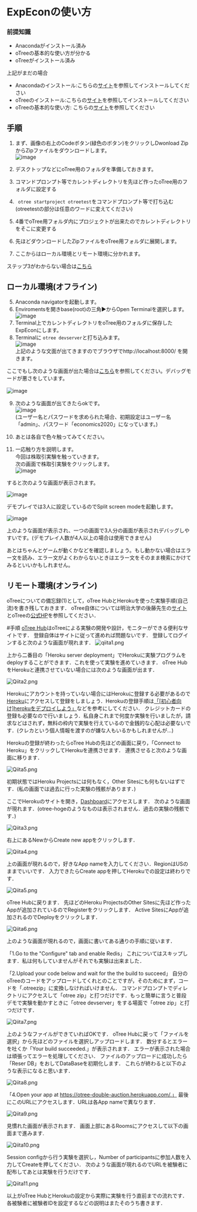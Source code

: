 # ExpEconの使い方

### 前提知識
- Anacondaがインストール済み 
- oTreeの基本的な使い方が分かる 
- oTreeがインストール済み 

上記がまだの場合
- Anacondaのインストール:こちらの[サイト](https://www.python.jp/install/anaconda/windows/install.html)を参照してインストールしてください
- oTreeのインストール:こちらの[サイト](https://otree.readthedocs.io/ja/latest/install-windows.html#install-windows)を参照してインストールしてください
- oTreeの基本的な使い方: こちらの[サイト](https://otree.readthedocs.io/ja/latest/tutorial/intro.html)を参照してください 

## 手順
1. まず、画像の右上のCodeボタン(緑色のボタン)をクリックしDwonload ZipからZipファイルをダウンロードします。  
![image](https://user-images.githubusercontent.com/48300561/130906017-a06c47d4-ee15-4b82-b94a-7fdf239df275.png)

2. デスクトップなどにoTree用のフォルダを準備しておきます。
3. コマンドプロンプト等でカレントディレクトリを先ほど作ったoTree用のフォルダに設定する
4. ``` otree startproject otreetest```をコマンドプロンプト等で打ち込む(otreetestの部分は任意のワードに変えてください)
5. 4番でoTree用フォルダ内にプロジェクトが出来たのでカレントディレクトリをそこに変更する
7. 先ほどダウンロードしたZipファイルをoTree用フォルダに展開します。
8. ここからはローカル環境とリモート環境に分かれます。

ステップ3がわからない場合は[こちら](https://github.com/leisurely-yucyou/oTree/blob/main/%E8%A3%9C%E8%B6%B3%E8%B3%87%E6%96%99/cmd%E3%81%AB%E3%81%A4%E3%81%84%E3%81%A6.md)

## ローカル環境(オフライン)
5. Anaconda navigatorを起動します。
6. Enviromentsを開きbase(root)の三角▶からOpen Terminalを選択します。 ![image](https://user-images.githubusercontent.com/48300561/130908221-adcda5cf-b1a2-4c24-9b42-a93e7906fbc6.png)
7. Terminal上でカレントディレクトリをoTree用のフォルダに保存したExpEconにします。
8. Terminalに ```otree devserver```と打ち込みます。  
![image](https://user-images.githubusercontent.com/48300561/130909436-ad99a945-a1dc-48a8-a7b0-662e3395067e.png)  
上記のような文面が出てきますのでブラウザでhttp://localhost:8000/ を開きます。 

ここでもし次のような画面が出た場合は[こちら](https://github.com/leisurely-yucyou/oTree/blob/main/%E8%A3%9C%E8%B6%B3%E8%B3%87%E6%96%99/DEBUG%E3%83%A2%E3%83%BC%E3%83%89.md)を参照してください。デバッグモードが悪さをしています。  

![image](https://user-images.githubusercontent.com/48300561/134614554-3ee1f993-21e3-4a43-8198-b6ab58c6a55a.png)　　

9. 次のような画面が出てきたらokです。  
![image](https://user-images.githubusercontent.com/48300561/130909697-879943fb-dde0-41e3-8548-46f99307b56f.png)  
(ユーザー名とパスワードを求められた場合、初期設定はユーザー名「admin」、パスワード「economics2020」になっています。)  

10. あとは各自で色々触ってみてください。

11. 一応触り方を説明します。  
今回は株取引実験を触っていきます。  
次の画面で株取引実験をクリックします。  
![image](https://user-images.githubusercontent.com/48300561/134615769-780b35ae-1c9d-444d-b889-c9df0b4cf8a7.png)  

すると次のような画面が表示されます。  

![image](https://user-images.githubusercontent.com/48300561/134615820-819b37f7-d3da-4684-92c9-ff633654259d.png)  

デモプレイでは3人に設定しているのでSplit screen modeを起動します。  

![image](https://user-images.githubusercontent.com/48300561/134615900-fa32d73e-8fb8-43e6-90ce-e45952f8acd2.png)  

上のような画面が表示され、一つの画面で3人分の画面が表示されデバッグしやすいです。(デモプレイ人数が4人以上の場合は使用できません)  

あとはちゃんとゲームが動くかなどを確認しましょう。もし動かない場合はエラー文を読み、エラー文がよくわからないときはエラー文をそのまま検索にかけてみるといいかもしれません。


## リモート環境(オンライン)
oTreeについての備忘録(1)として，oTree HubとHerokuを使った実験手順(自己流)を書き残しておきます．
oTree自体については明治大学の後藤先生の[サイト](https://akrgt.gitbook.io/otree-jp/)とoTreeの[公式HP](https://otree.readthedocs.io/en/latest/)を参照してください．

#手順
[oTree Hub](https://www.otreehub.com/)はoTreeによる実験の開発や設計，モニターができる便利なサイトです．
登録自体はサイトに従って進めれば問題ないです．
登録してログインすると次のような画面が現れます．
![qiita1.png](https://qiita-image-store.s3.ap-northeast-1.amazonaws.com/0/391748/f0924d1a-799b-068b-e927-f432b0942cf9.png)

上から二番目の「Heroku server deployment」でHerokuに実験プログラムをdeployすることができます．これを使って実験を進めていきます．
oTree HubをHerokuと連携させていない場合には次のような画面が出ます．

![Qiita2.png](https://qiita-image-store.s3.ap-northeast-1.amazonaws.com/0/391748/151f8d5a-7550-1832-7be8-fe7762bd0c01.png)

Herokuにアカウントを持っていない場合にはHerokuに登録する必要があるので[Heroku](https://dashboard.heroku.com)にアクセスして登録をしましょう．Herokuの登録手順は[「[初心者向け]herokuをデプロイしよう」](https://qiita.com/DogK0625/items/12178fdc3dd607088ff0)などを参考にしてください．
クレジットカードの登録も必要なので行いましょう．私自身これまで何度か実験を行いましたが，請求などはされず，無料の枠内で実験を行えているので金銭的な心配は必要ないです．(クレカという個人情報を渡すのが嫌な人もいるかもしれませんが…)

Herokuの登録が終わったらoTree Hubの先ほどの画面に戻り，「Connect to Heroku」をクリックしてHerokuを連携させます．
連携させると次のような画面に移ります．

![Qiita5.png](https://qiita-image-store.s3.ap-northeast-1.amazonaws.com/0/391748/ec521221-3ac2-9388-4ffd-ab8bba0052e1.png)



初期状態ではHeroku Projectsには何もなく，Other Sitesにも何もないはずです．(私の画面では過去に行った実験の残骸があります．)

ここでHerokuのサイトを開き，[Dashboard](https://dashboard.heroku.com/apps)にアクセスします．
次のような画面が現れます．(otree-hogeのようなものは表示されません．過去の実験の残骸です．)

![Qiita3.png](https://qiita-image-store.s3.ap-northeast-1.amazonaws.com/0/391748/c1c6433b-fb73-e8e4-5150-cb94b354361b.png)

右上にあるNewからCreate new appをクリックします．

![Qiita4.png](https://qiita-image-store.s3.ap-northeast-1.amazonaws.com/0/391748/b8d7f5bf-6c5f-6fef-4a2d-dbc5c3d53004.png)

上の画面が現れるので，好きなApp nameを入力してください．RegionはUSのままでいいです．
入力できたらCreate appを押してHerokuでの設定は終わりです．

![Qiita5.png](https://qiita-image-store.s3.ap-northeast-1.amazonaws.com/0/391748/ec521221-3ac2-9388-4ffd-ab8bba0052e1.png)

oTree Hubに戻ります．
先ほどのHeroku ProjectsのOther Sitesに先ほど作ったAppが追加されているのでRegisterをクリックします．
Active SitesにAppが追加されるのでDeployをクリックします．

![Qiita6.png](https://qiita-image-store.s3.ap-northeast-1.amazonaws.com/0/391748/4e27b510-8bc6-d0cf-cf0e-be5b8fa0dbeb.png)

上のような画面が現れるので，画面に書いてある通りの手順に従います．

「1.Go to the "Configure" tab and enable Redis」
これについてはスキップします．私は何もしていませんがそれでも実験は出来ました．

「2.Upload your code below and wait for the the build to succeed」
自分のoTreeのコードをアップロードしてくれとのことですが，そのためにまず，コードを「.otreezip」に変換しなければいけません．
コマンドプロンプトでディレクトリにアクセスして「otree zip」と打つだけです．もっと簡単に言うと普段デモで実験を動かすときに「otree devserver」をする場面で「otree zip」と打つだけです．

![Qiita7.png](https://qiita-image-store.s3.ap-northeast-1.amazonaws.com/0/391748/5dac7583-696a-601e-f057-7aad442bcb8e.png)

上のようなファイルができていればOKです．
oTree Hubに戻って「ファイルを選択」から先ほどのファイルを選択しアップロードします．
数分するとエラーを吐くか「Your build succeeded.」が表示されます．
エラーが表示された場合は頑張ってエラーを処理してください．
ファイルのアップロードに成功したら「Reser DB」をおしてDataBaseを初期化します．
これらが終わると以下のような表示になると思います．

![Qiita8.png](https://qiita-image-store.s3.ap-northeast-1.amazonaws.com/0/391748/e8b75375-0ce9-de8a-f306-14b68e1df947.png)

「4.Open your app at https://otree-double-auction.herokuapp.com/.」
最後にこのURLにアクセスします．URLは各App nameで異なります．

![Qiita9.png](https://qiita-image-store.s3.ap-northeast-1.amazonaws.com/0/391748/c63ebdda-da8b-782f-ca91-6faa4ac37a4e.png)

見慣れた画面が表示されます．
画面上部にあるRoomsにアクセスして以下の画面まで進みます.

![Qiita10.png](https://qiita-image-store.s3.ap-northeast-1.amazonaws.com/0/391748/f215101a-47f8-adf7-b5a4-609bd6e850e2.png)

Session configから行う実験を選択し，Number of participantsに参加人数を入力してCreateを押してください．
次のような画面が現れるのでURLを被験者に配布してあとは実験を行うだけです．

![Qiita11.png](https://qiita-image-store.s3.ap-northeast-1.amazonaws.com/0/391748/5d61f570-7a2c-71e5-7f51-3eec8f76dda3.png)

以上がoTree HubとHerokuの設定から実際に実験を行う直前までの流れです．
各被験者に被験者IDを設定するなどの説明はまたそのうち書きます． 








